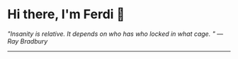 <h1>Hi there, I'm Ferdi 👋</h1>

<p><em>
  "Insanity is relative. It depends on who has who locked in what cage.  " — Ray Bradbury
</em></p>

---

